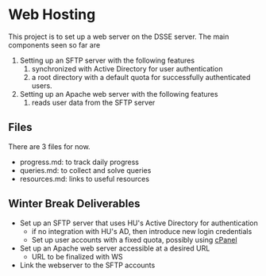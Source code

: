 # Web Hosting

This project is to set up a web server on the DSSE server. The main components seen so far are
1. Setting up an SFTP server with the following features
    1. synchronized with Active Directory for user authentication
    1. a root directory with a default quota for successfully authenticated users.
1. Setting up an Apache web server with the following features
    1. reads user data from the SFTP server
    
## Files
There are 3 files for now.
- progress.md: to track daily progress
- queries.md: to collect and solve queries
- resources.md: links to useful resources

## Winter Break Deliverables
- Set up an SFTP server that uses HU's Active Directory for authentication
    - if no integration with HU's AD, then introduce new login credentials
    - Set up user accounts with a fixed quota, possibly using [cPanel](https://cpanel.net)
- Set up an Apache web server accessible at a desired URL
    - URL to be finalized with WS
- Link the webserver to the SFTP accounts
